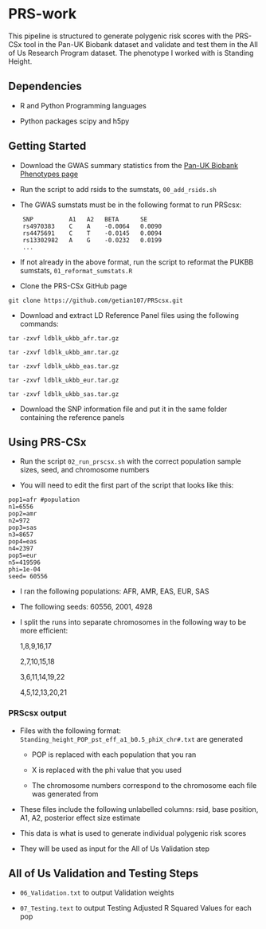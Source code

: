 # PRS-work

This pipeline is structured to generate polygenic risk scores with the PRS-CSx tool in the Pan-UK Biobank dataset and validate and test them in the All of Us Research Program dataset.
The phenotype I worked with is Standing Height.

## Dependencies

* R and Python Programming languages

* Python packages scipy and h5py

## Getting Started

* Download the GWAS summary statistics from the [Pan-UK Biobank Phenotypes page](https://pan.ukbb.broadinstitute.org/phenotypes)
 
* Run the script to add rsids to the sumstats, `00_add_rsids.sh`

* The GWAS sumstats must be in the following format to run PRScsx:
```
    SNP          A1   A2   BETA      SE
    rs4970383    C    A    -0.0064   0.0090
    rs4475691    C    T    -0.0145   0.0094
    rs13302982   A    G    -0.0232   0.0199
    ...
```

* If not already in the above format, run the script to reformat the PUKBB sumstats, `01_reformat_sumstats.R`

* Clone the PRS-CSx GitHub page

`git clone https://github.com/getian107/PRScsx.git`

* Download and extract LD Reference Panel files using the following commands:

`tar -zxvf ldblk_ukbb_afr.tar.gz`

`tar -zxvf ldblk_ukbb_amr.tar.gz`

`tar -zxvf ldblk_ukbb_eas.tar.gz`

`tar -zxvf ldblk_ukbb_eur.tar.gz`

`tar -zxvf ldblk_ukbb_sas.tar.gz`

* Download the SNP information file and put it in the same folder containing the reference panels

## Using PRS-CSx

* Run the script `02_run_prscsx.sh` with the correct population sample sizes, seed, and chromosome numbers

* You will need to edit the first part of the script that looks like this:

```
pop1=afr #population
n1=6556
pop2=amr
n2=972
pop3=sas
n3=8657
pop4=eas
n4=2397
pop5=eur
n5=419596
phi=1e-04
seed= 60556
```

* I ran the following populations: AFR, AMR, EAS, EUR, SAS

* The following seeds: 60556, 2001, 4928

* I split the runs into separate chromosomes in the following way to be more efficient:

	1,8,9,16,17

	2,7,10,15,18

	3,6,11,14,19,22

	4,5,12,13,20,21

### PRScsx output

* Files with the following format: `Standing_height_POP_pst_eff_a1_b0.5_phiX_chr#.txt` are generated

	* POP is replaced with each population that you ran

	* X is replaced with the phi value that you used

	* The chromosome numbers correspond to the chromosome each file was generated from

* These files include the following unlabelled columns: rsid, base position, A1, A2, posterior effect size estimate 

* This data is what is used to generate individual polygenic risk scores

* They will be used as input for the All of Us Validation step

## All of Us Validation and Testing Steps

* `06_Validation.txt` to output Validation weights

* `07_Testing.text` to output Testing Adjusted R Squared Values for each pop
